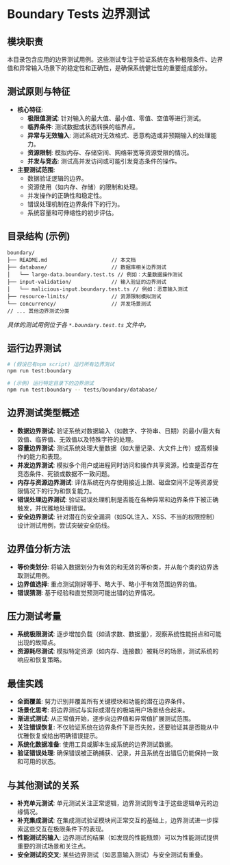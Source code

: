 # Boundary Tests 边界测试

## 模块职责
本目录包含应用的边界测试用例。这些测试专注于验证系统在各种极限条件、边界值和异常输入场景下的稳定性和正确性，是确保系统健壮性的重要组成部分。

## 测试原则与特征
-   **核心特征**:
    *   **极限值测试**: 针对输入的最大值、最小值、零值、空值等进行测试。
    *   **临界条件**: 测试数据或状态转换的临界点。
    *   **异常与无效输入**: 测试系统对无效格式、恶意构造或非预期输入的处理能力。
    *   **资源限制**: 模拟内存、存储空间、网络带宽等资源受限的情况。
    *   **并发与竞态**: 测试高并发访问或可能引发竞态条件的操作。
-   **主要测试范围**:
    *   数据验证逻辑的边界。
    *   资源使用（如内存、存储）的限制和处理。
    *   并发操作的正确性和稳定性。
    *   错误处理机制在边界条件下的行为。
    *   系统容量和可伸缩性的初步评估。

## 目录结构 (示例)
```
boundary/
├── README.md                     // 本文档
├── database/                     // 数据库相关边界测试
│   └── large-data.boundary.test.ts // 例如：大量数据操作测试
├── input-validation/             // 输入验证的边界测试
│   └── malicious-input.boundary.test.ts // 例如：恶意输入测试
├── resource-limits/              // 资源限制模拟测试
└── concurrency/                  // 并发场景测试
// ... 其他边界测试分类
```
*具体的测试用例位于各 `*.boundary.test.ts` 文件中。*

## 运行边界测试
```bash
# (假设已有npm script) 运行所有边界测试
npm run test:boundary

# (示例) 运行特定目录下的边界测试
npm run test:boundary -- tests/boundary/database/
```

## 边界测试类型概述
-   **数据边界测试**: 验证系统对数据输入（如数字、字符串、日期）的最小/最大有效值、临界值、无效值以及特殊字符的处理。
-   **容量边界测试**: 测试系统处理大量数据（如大量记录、大文件上传）或高频操作的能力和表现。
-   **并发边界测试**: 模拟多个用户或进程同时访问和操作共享资源，检查是否存在竞态条件、死锁或数据不一致问题。
-   **内存与资源边界测试**: 评估系统在内存使用接近上限、磁盘空间不足等资源受限情况下的行为和恢复能力。
-   **错误处理边界测试**: 验证错误处理机制是否能在各种异常和边界条件下被正确触发，并优雅地处理错误。
-   **安全边界测试**: 针对潜在的安全漏洞（如SQL注入、XSS、不当的权限控制）设计测试用例，尝试突破安全防线。

## 边界值分析方法
-   **等价类划分**: 将输入数据划分为有效的和无效的等价类，并从每个类的边界选取测试用例。
-   **边界值选择**: 重点测试刚好等于、略大于、略小于有效范围边界的值。
-   **错误猜测**: 基于经验和直觉预测可能出错的边界情况。

## 压力测试考量
-   **系统极限测试**: 逐步增加负载（如请求数、数据量），观察系统性能拐点和可能出现的故障点。
-   **资源耗尽测试**: 模拟特定资源（如内存、连接数）被耗尽的场景，测试系统的响应和恢复策略。

## 最佳实践
-   **全面覆盖**: 努力识别并覆盖所有关键模块和功能的潜在边界条件。
-   **场景化思考**: 将边界测试与实际或潜在的极端用户场景结合起来。
-   **渐进式测试**: 从正常值开始，逐步向边界值和异常值扩展测试范围。
-   **关注错误恢复**: 不仅验证系统在边界条件下是否失败，还要验证其是否能从中优雅恢复或给出明确错误提示。
-   **系统化数据准备**: 使用工具或脚本生成系统的边界测试数据。
-   **验证错误处理**: 确保错误被正确捕获、记录，并且系统在出错后仍能保持一致和可用的状态。

## 与其他测试的关系
-   **补充单元测试**: 单元测试关注正常逻辑，边界测试则专注于这些逻辑单元的边缘情况。
-   **补充集成测试**: 在集成测试验证模块间正常交互的基础上，边界测试进一步探索这些交互在极限条件下的表现。
-   **性能测试的输入**: 边界测试的结果（如发现的性能瓶颈）可以为性能测试提供重要的测试场景和关注点。
-   **安全测试的交叉**: 某些边界测试（如恶意输入测试）与安全测试有重叠。
